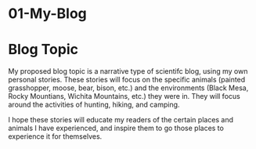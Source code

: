 # 01-My-Blog

# Blog Topic

My proposed blog topic is a narrative type of scientifc blog, using my own personal stories. These stories will focus on the specific animals (painted grasshopper, moose, bear, bison, etc.) and the environments (Black Mesa, Rocky Mountians, Wichita Mountains, etc.) they were in. They will focus around the activities of hunting, hiking, and camping. 

I hope these stories will educate my readers of the certain places and animals I have experienced, and inspire them to go those places to experience it for themselves. 

